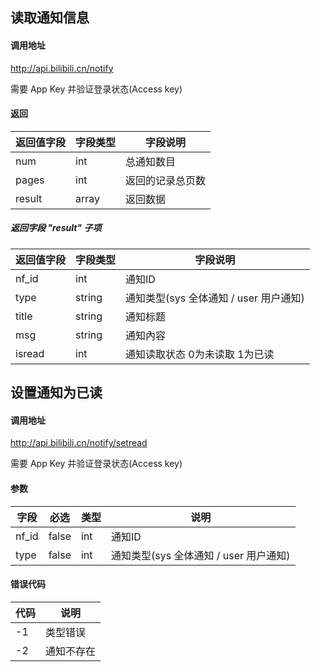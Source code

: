 ## 读取通知信息

#### 调用地址

http://api.bilibili.cn/notify

需要 App Key 并验证登录状态(Access key)

#### 返回

|返回值字段|字段类型|字段说明|
|----------|--------|--------|
|num|int|总通知数目|
|pages|int|返回的记录总页数|
|result|array|返回数据|

##### 返回字段 "result" 子项

|返回值字段|字段类型|字段说明|
|----------|--------|--------|
|nf_id|int|通知ID|
|type|string|通知类型(sys 全体通知 / user 用户通知)|
|title|string|通知标题|
|msg|string|通知內容|
|isread|int|通知读取状态 0为未读取 1为已读|


## 设置通知为已读

#### 调用地址

http://api.bilibili.cn/notify/setread

需要 App Key 并验证登录状态(Access key)

#### 参数

|字段|必选|类型|说明|
|----|----|----|----|
|nf_id|false|int|通知ID|
|type|false|int|通知类型(sys 全体通知 / user 用户通知)|

#### 错误代码

|代码|说明|
|----|----|
|-1|类型错误|
|-2|通知不存在|

